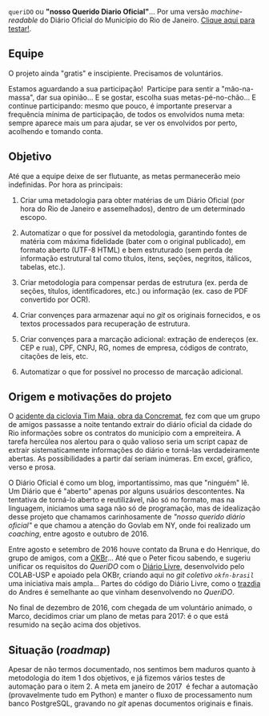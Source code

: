 `queriDO` ou  **"nosso Querido Diario Oficial"**... Por uma versão *machine-readable* do Diário Oficial do Município do Rio de Janeiro.
[Clique aqui para testar!](https://okfn-brasil.github.io/queriDO/).

## Equipe

O projeto ainda "gratis" e inscipiente. Precisamos de voluntários.

Estamos aguardando a sua participação!  Participe para sentir a "mão-na-massa", dar sua opinião... E se gostar, escolha suas metas-pé-no-chão... E continue participando: mesmo que pouco, é importante preservar a frequência mínima de participação, de todos os envolvidos numa meta: sempre aparece mais um para ajudar, se ver os envolvidos por perto, acolhendo e tomando conta.

## Objetivo
Até que a equipe deixe de ser flutuante, as metas permanecerão meio indefinidas. Por hora as principais:

1. Criar uma metadologia para obter matérias de um Diário Oficial (por hora do Rio de Janeiro e assemelhados), dentro de um determinado escopo.

2. Automatizar o que for possível da metodologia, garantindo fontes de matéria com máxima fidelidade (bater com o original publicado), em formato aberto (UTF-8 HTML) e bem estruturado (sem perda de informação estrutural tal como títulos, itens, seções, negritos, itálicos, tabelas, etc.).

3. Criar metodologia para compensar perdas de estrutura (ex. perda de seções, títulos, identificadores, etc.) ou informação (ex. caso de PDF convertido por OCR).

4. Criar convençes para armazenar aqui no *git* os originais fornecidos, e os textos processados para recuperação de estrutura.

5. Criar convençes para a marcação adicional: extração de endereços (ex. CEP e rua), CPF, CNPJ, RG, nomes de empresa, códigos de contrato, citações de leis, etc.

6. Automatizar o que for possível no processo de marcação adicional.

## Origem e motivações do projeto

O [acidente da ciclovia Tim Maia, obra da Concremat](http://brasil.elpais.com/brasil/2016/04/21/politica/1461256688_847248.html), fez com que um grupo de amigos passasse a noite tentando extrair do diário oficial da cidade do Rio informações sobre os contratos do município com a empreiteira. A tarefa hercúlea nos alertou para o quão valioso seria um script capaz de extrair sistematicamente informações do diário e torná-las verdadeiramente abertas. As possibilidades a partir daí seriam inúmeras. Em excel, gráfico, verso e prosa.

O Diário Oficial é como um blog, importantíssimo, mas que "ninguém" lê.
Um Diário que é "aberto" apenas por alguns usuários descontentes.
Na tentativa de torná-lo aberto e reutilizável, não só no formato, mas na linguagem, iniciamos uma saga não só de programação, mas de idealização desse projeto que chamamos carinhosamente de *"nosso querido diário oficial"* e que chamou a atenção do Govlab em NY,  onde foi realizado um *coaching*, entre agosto e outubro de 2016.  

Entre agosto e setembro de 2016 houve contato da Bruna e do Henrique, do grupo de amigos, com a [OKBr](http://br.okfn.org/)... Até que o Peter ficou sabendo, e sugeriu unificar os requisitos do *QueriDO* com o [Diário Livre](http://devcolab.each.usp.br/do/), desenvolvido pelo COLAB-USP e apoiado pela OKBr, criando aqui no *git coletivo `okfn-brasil`* uma iniciativa mais ampla... Partes do código do Diário Livre,  como o [trazdia](https://github.com/andresmrm/trazdia) do Andres é semelhante ao que vinham desenvolvendo no *QueriDO*.

No final de dezembro de 2016, com chegada de um voluntário animado, o Marco, decidimos criar um plano de metas para 2017: é o que está resumido na seção acima dos objetivos.

## Situação (*roadmap*)

Apesar de não termos documentado, nos sentimos bem maduros quanto à metodologia do item 1 dos objetivos, e já fizemos vários testes de automação para o item 2. A meta em janeiro de 2017  é fechar a automação (provavelmente tudo em Python) e manter o fluxo de processamento num banco PostgreSQL, gravando no *git* apenas documentos originais e finais.
